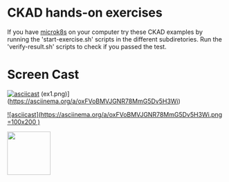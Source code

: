 # CKAD hands-on exercises

If you have [microk8s](https://microk8s.io/) on your computer try these CKAD
examples by running the 'start-exercise.sh' scripts in the different subdiretories.
Run the 'verify-result.sh' scripts to check if you passed the test.

# Screen Cast
[![asciicast](ex1.png)](https://asciinema.org/a/oxFVoBMVJGNR78MmG5Dv5H3Wi)
(ex1.png)](https://asciinema.org/a/oxFVoBMVJGNR78MmG5Dv5H3Wi)

[![asciicast](https://asciinema.org/a/oxFVoBMVJGNR78MmG5Dv5H3Wi.png =100x200 )](https://asciinema.org/a/oxFVoBMVJGNR78MmG5Dv5H3Wi)

<img src="https://asciinema.org/a/oxFVoBMVJGNR78MmG5Dv5H3Wi" width="100" height="100">
